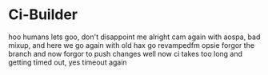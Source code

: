# Ci-Builder
hoo humans lets goo, don't disappoint me
alright cam again with aospa, bad 
mixup, and here we go again with old hax
go revampedfm opsie forgor the branch and now forgor to push changes
well now ci takes too long and getting timed out, yes timeout again
